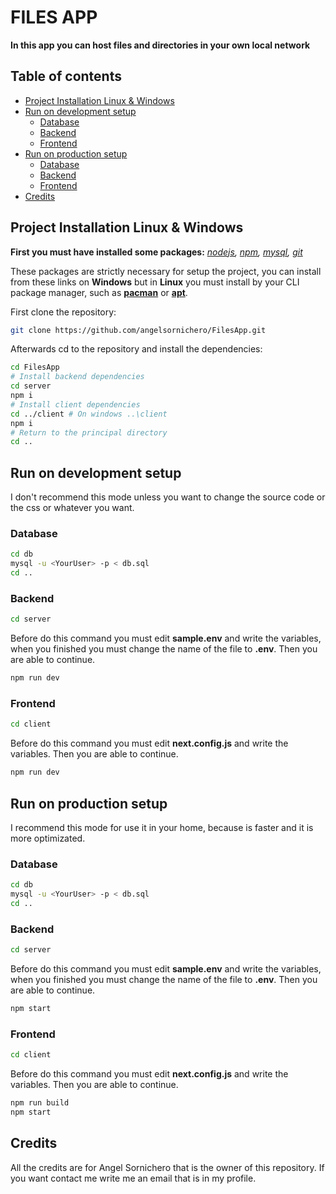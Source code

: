 # FILES APP

**In this app you can host files and directories in your own local network** 
## Table of contents
* [Project Installation Linux & Windows](#project-installation-linux-&-windows)
* [Run on development setup](#development-mode-setup)
	* [Database](#database)
	* [Backend](#backend)
	* [Frontend](#frontend)
* [Run on production setup](#production-mode-setup)
	* [Database](#database-1)
	* [Backend](#backend-1)
	* [Frontend](#frontend-1)
* [Credits](#credits)

## Project Installation Linux & Windows
**First you must have installed some packages:**  *[nodejs](https://nodejs.org/es/), [npm](https://www.npmjs.com/), [mysql](https://www.mysql.com/downloads/), [git](https://git-scm.com/)*

These packages are strictly necessary for setup the project, you can install from these links on **Windows** but in **Linux** you must install by your CLI  package manager, such as **[pacman](https://wiki.archlinux.org/title/pacman)**  or  **[apt](https://es.wikipedia.org/wiki/Advanced_Packaging_Tool)**.


First clone the repository:  
```bash 
git clone https://github.com/angelsornichero/FilesApp.git
```

Afterwards cd to the repository and install the dependencies:
```bash 
cd FilesApp
# Install backend dependencies
cd server
npm i
# Install client dependencies
cd ../client # On windows ..\client
npm i
# Return to the principal directory
cd .. 
```
##  Run on development  setup
I don't recommend this mode unless you want to change the source code or the css or whatever you want.
### Database
```bash 
cd db
mysql -u <YourUser> -p < db.sql
cd ..
```
### Backend
```bash 
cd server
```
Before do this command you must edit **sample.env** and write the variables, when you finished you must change the name of the file to **.env**. Then you are able to continue.

``` bash
npm run dev
```
### Frontend
```bash 
cd client
```
Before do this command you must edit **next.config.js** and write the variables. Then you are able to continue.
``` bash
npm run dev
```
## Run on production setup
I recommend this mode for use it in your home, because is faster and it is more optimizated.
### Database
```bash 
cd db
mysql -u <YourUser> -p < db.sql
cd ..
```
### Backend
```bash 
cd server
```
Before do this command you must edit **sample.env** and write the variables, when you finished you must change the name of the file to **.env**. Then you are able to continue.

``` bash
npm start
```
### Frontend
```bash 
cd client
```
Before do this command you must edit **next.config.js** and write the variables. Then you are able to continue.
``` bash
npm run build
npm start
```
## Credits
All the credits are for Angel Sornichero that is the owner of this repository. If you want contact me write me an email that is in my profile.
